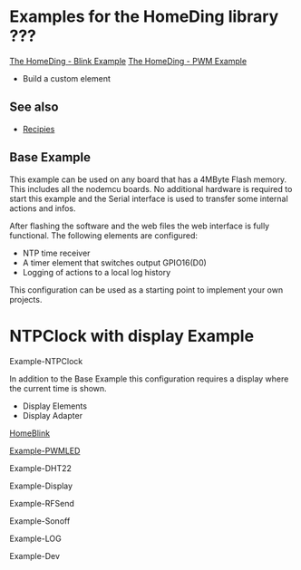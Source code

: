 # Examples for the HomeDing library ???

[The HomeDing - Blink Example](exampleblink)
[The HomeDing - PWM Example](examplepwmles)

* Build a custom element


## See also 

* [Recipies](recipies)


## Base Example

This example can be used on any board that has a 4MByte Flash memory. This includes all the nodemcu boards.
No additional hardware is required to start this example and the Serial interface is used to transfer some internal actions and infos.

After flashing the software and the web files the web interface is fully functional. The following elements are configured:

* NTP time receiver
* A timer element that switches output GPIO16(D0)
* Logging of actions to a local log history

This configuration can be used as a starting point to implement your own projects.


# NTPClock with display Example

Example-NTPClock

In addition to the Base Example this configuration requires a display where the current time is shown.

+ Display Elements
+ Display Adapter


[HomeBlink](Example-HomeBlink)

[Example-PWMLED](Example-PWMLED)

Example-DHT22

Example-Display

Example-RFSend

Example-Sonoff

Example-LOG

Example-Dev